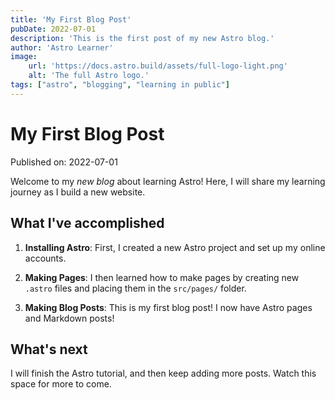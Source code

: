 ```yaml
---
title: 'My First Blog Post'
pubDate: 2022-07-01
description: 'This is the first post of my new Astro blog.'
author: 'Astro Learner'
image:
    url: 'https://docs.astro.build/assets/full-logo-light.png'
    alt: 'The full Astro logo.'
tags: ["astro", "blogging", "learning in public"]
---
```

# My First Blog Post

Published on: 2022-07-01

Welcome to my _new blog_ about learning Astro! Here, I will share my learning journey as I build a new website.

## What I've accomplished

1. **Installing Astro**: First, I created a new Astro project and set up my online accounts.

2. **Making Pages**: I then learned how to make pages by creating new `.astro` files and placing them in the `src/pages/` folder.

3. **Making Blog Posts**: This is my first blog post! I now have Astro pages and Markdown posts!

## What's next

I will finish the Astro tutorial, and then keep adding more posts. Watch this space for more to come.

